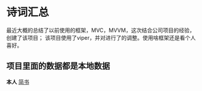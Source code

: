 # 诗词汇总
   最近大概的总结了以前使用的框架，MVC，MVVM，这次结合公司项目的经验，创建了该项目；
该项目使用了viper，并对进行了的调整。使用啥框架还是看个人喜好。
## 项目里面的数据都是本地数据

**本人**
[简书](https://www.jianshu.com/u/ae25d076bebc)
